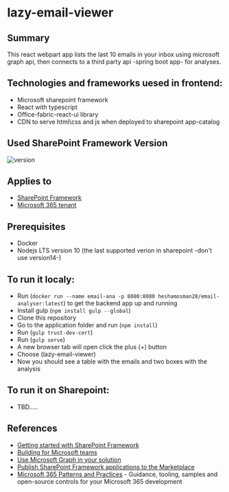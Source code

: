 # lazy-email-viewer

## Summary

This react webpart app lists the last 10 emails in your inbox using microsoft graph api, then connects to a third party api -spring boot app- for analyses.

## Technologies and frameworks uesed in frontend:

- Microsoft sharepoint framework
- React with typescript
- Office-fabric-react-ui library
- CDN to serve html\css and js when deployed to sharepoint app-catalog

## Used SharePoint Framework Version

![version](https://img.shields.io/badge/version-1.11-green.svg)

## Applies to

- [SharePoint Framework](https://aka.ms/spfx)
- [Microsoft 365 tenant](https://docs.microsoft.com/en-us/sharepoint/dev/spfx/set-up-your-developer-tenant)

## Prerequisites

- Docker
- Nodejs LTS version 10 (the last supported verion in sharepoint -don't use version14-)

## To run it localy:

- Run (`docker run --name email-ana -p 8080:8080 heshamosman28/email-analyser:latest`) to get the backend app up and running
- Install gulp (`npm install gulp --global`)
- Clone this repository
- Go to the application folder and run (`npm install`)
- Run (`gulp trust-dev-cert`)
- Run (`gulp serve`)
- A new browser tab will open click the plus (+) button
- Choose (lazy-email-viewer)
- Now you should see a table with the emails and two boxes with the analysis

## To run it on Sharepoint:

- TBD.....

## References

- [Getting started with SharePoint Framework](https://docs.microsoft.com/en-us/sharepoint/dev/spfx/set-up-your-developer-tenant)
- [Building for Microsoft teams](https://docs.microsoft.com/en-us/sharepoint/dev/spfx/build-for-teams-overview)
- [Use Microsoft Graph in your solution](https://docs.microsoft.com/en-us/sharepoint/dev/spfx/web-parts/get-started/using-microsoft-graph-apis)
- [Publish SharePoint Framework applications to the Marketplace](https://docs.microsoft.com/en-us/sharepoint/dev/spfx/publish-to-marketplace-overview)
- [Microsoft 365 Patterns and Practices](https://aka.ms/m365pnp) - Guidance, tooling, samples and open-source controls for your Microsoft 365 development
